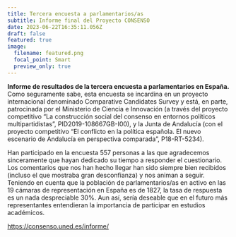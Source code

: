 ```yaml
---
title: Tercera encuesta a parlamentarios/as
subtitle: Informe final del Proyecto CONSENSO
date: 2023-06-22T16:35:11.056Z
draft: false
featured: true
image:
  filename: featured.png
  focal_point: Smart
  preview_only: true
---
```

**Informe de resultados de la tercera encuesta a parlamentarios en España.** Como seguramente sabe, esta encuesta se incardina en un proyecto internacional denominado Comparative Candidates Survey y está, en parte, patrocinada por el Ministerio de Ciencia e Innovación (a través del proyecto competitivo “La construcción social del consenso en entornos políticos multipartidistas”, PID2019-108667GB-I00), y la Junta de Andalucía (con el proyecto competitivo “El conflicto en la política española. El nuevo escenario de Andalucía en perspectiva comparada”, P18-RT-5234). 

Han participado en la encuesta 557 personas a las que agradecemos sinceramente que hayan dedicado su tiempo a responder el cuestionario. Los comentarios que nos han hecho llegar han sido siempre bien recibidos (incluso el que mostraba gran desconfianza) y nos animan a seguir. Teniendo en cuenta que la población de parlamentarios/as en activo en las 19 cámaras de representación en España es de 1827, la tasa de respuesta es un nada despreciable 30%. Aun así, sería deseable que en el futuro más representantes entendieran la importancia de participar en estudios académicos.



<https://consenso.uned.es/informe/>